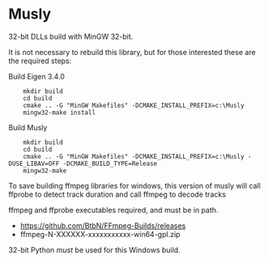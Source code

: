 Musly
=====

32-bit DLLs build with MinGW 32-bit.

It is not necessary to rebuild this library, but for those interested these are
the required steps:

Build Eigen 3.4.0
```
    mkdir build
    cd build
    cmake .. -G "MinGW Makefiles" -DCMAKE_INSTALL_PREFIX=c:\Musly
    mingw32-make install
```

Build Musly
```
    mkdir build
    cd build
    cmake .. -G "MinGW Makefiles" -DCMAKE_INSTALL_PREFIX=c:\Musly -DUSE_LIBAV=OFF -DCMAKE_BUILD_TYPE=Release
    mingw32-make
```

To save building ffmpeg libraries for windows, this version of musly will call
ffprobe to detect track duration and call ffmpeg to decode tracks

ffmpeg and ffprobe executables required, and must be in path.
- https://github.com/BtbN/FFmpeg-Builds/releases
- ffmpeg-N-XXXXXX-xxxxxxxxxxx-win64-gpl.zip

32-bit Python *must* be used for this Windows build.
